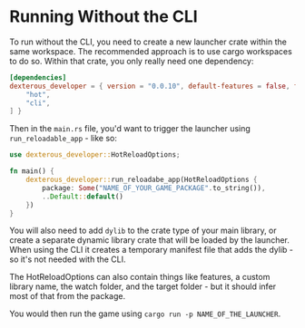 # Running Without the CLI

To run without the CLI, you need to create a new launcher crate within the same workspace. The recommended approach is to use cargo workspaces to do so. Within that crate, you only really need one dependency:

```toml
[dependencies]
dexterous_developer = { version = "0.0.10", default-features = false, features = [
    "hot",
    "cli",
] }
```

Then in the `main.rs` file, you'd want to trigger the launcher using `run_reloadable_app` - like so:

```rust
use dexterous_developer::HotReloadOptions;

fn main() {
    dexterous_developer::run_reloadabe_app(HotReloadOptions {
        package: Some("NAME_OF_YOUR_GAME_PACKAGE".to_string()),
        ..Default::default()
    })
}
```

You will also need to add `dylib` to the crate type of your main library, or create a separate dynamic library crate that will be loaded by the launcher. When using the CLI it creates a temporary manifest file that adds the dylib - so it's not needed with the CLI.

The HotReloadOptions can also contain things like features, a custom library name, the watch folder, and the target folder - but it should infer most of that from the package.

You would then run the game using `cargo run -p NAME_OF_THE_LAUNCHER`.
